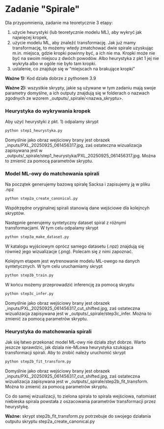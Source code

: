 # Zadanie "Spirale"

Dla przypomnienia, zadanie ma teoretycznie 3 etapy:
1) użycie heurystyki (lub teoretycznie modelu ML), aby wykryć jak najwięcej kropek,
2) użycie modelu ML, aby znaleźć transformację. Jak już mamy transformację, to możemy wtedy zmatchować dwie spirale uzyskując m.in. miejsca, gdzie kropki powinny być, a ich nie ma. Kropki może nie być na swoim miejscu z dwóch powodów. Albo heurystyka z pkt 1 jej nie wykryła albo w ogóle nie było tam kropki.
3) ustalenie, co znajduje się w “miejscach na brakujące kropki”

**Ważne 1):** Kod działa dobrze z pythonem 3.9

**Ważne 2):** wszystkie skrypty, jakie są używane w tym zadaniu mają swoje parametry domyślne, 
a ich outputy znajdują się w folderach o nazwach zgodnych ze wzorem _outputs/_spirale/<nazwa_skryptu>.

### Heurystyka do wykrywania kropek
Aby użyć heurystyki z pkt. 1) odpalamy skrypt
```bash
python step1_heurystyka.py
```

Domyślnie jako obraz wejściowy brany jest obrazek _inputs/PXL_20250925_061456317.jpg, zaś 
ostateczna wizualizacja zapisywana jest w _outputs/_spirale/step1_heurystyka/PXL_20250925_061456317.jpg. 
Można to zmienić za pomocą parametrów skryptu.

### Model ML-owy do matchowania spirali

Na początek generujemy bazową spiralę Sacksa i zapisujemy ją w pliku .npz
```bash
python step2a_create_canonical.py
```
Współrzędne oryginalnej spirali stanowią dane wejściowe dla kolejncyh skryptów.

Następnie generujemy syntetyczny dataset spiral z różnymi transformacjami. W tym celu odpalamy skrypt
```bash
python step3a_make_dataset.py
```
W katalogu wyjściowym oprócz samego datasetu (.npz) znajdują się również jego wizualizacje (.png). Polecam się
z nimi zapoznać.

Kolejnym etapem jest wytrenowanie modelu ML-owego na danych syntetycznych. W tym celu uruchamiamy
skrypt
```bash
python step3b_train.py
```

W końcu możemy przeprowadzić inferencję za pomocą skryptu
```bash
python step3c_infer.py
```
Domyślnie jako obraz wejściowy brany jest obrazek _inputs/PXL_20250925_061456317_cut_shifted.jpg, zaś 
ostateczna wizualizacja zapisywana jest w _outputs/_spirale/step3c_infer. 
Można to zmienić za pomocą parametrów skryptu.

### Heurystyka do matchowania spirali 
Jak się łatwo przekonać model ML-owy nie działa zbyt dobrze. Warto jeszcze sprawdzic, jak dziala 
nie-MLowa heurystyka szukająca transformacji spirali. Aby to zrobić należy uruchomić skrypt
```bash
python step2b_fit_transform.py
```
Domyślnie jako obraz wejściowy brany jest obrazek _inputs/PXL_20250925_061456317_cut_shifted.jpg, zaś 
ostateczna wizualizacja zapisywana jest w _outputs/_spirale/step2b_fit_transform. 
Można to zmienić za pomocą parametrów skryptu.

Co do samej wizualizacji, to zielona spirala to spirala wejściowa, natomiast niebieska
spirala powstała z oszacowania parametrów transformacji przez heurystykę.

**Ważne:** skrypt step2b_fit_transform.py potrzebuje do swojego działania outputu skryptu step2a_create_canonical.py 